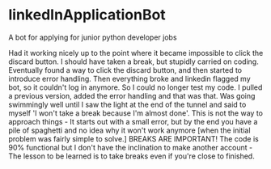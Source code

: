 # linkedInApplicationBot
A bot for applying for junior python developer jobs

Had it working nicely up to the point where it became impossible to click the discard button. I should have taken a break, but stupidly carried on coding. Eventually found a
way to click the discard button, and then started to introduce error handling. Then everything broke and linkedin flagged my bot, so it couldn't log in anymore. So I could no longer
test my code. I pulled a previous version, added the error handling and that was that. Was going swimmingly well until I saw the light at the end of the tunnel and said to myself 'I won't take a break because
I'm almost done'. This is not the way to approach things - It starts out with a small error, but by the end you have a pile of spaghetti and no idea why it won't work anymore [when
the initial problem was fairly simple to solve.] BREAKS ARE IMPORTANT! The code is 90% functional but I don't have the inclination to make another account - The lesson to be learned
is to take breaks even if you're close to finished.
